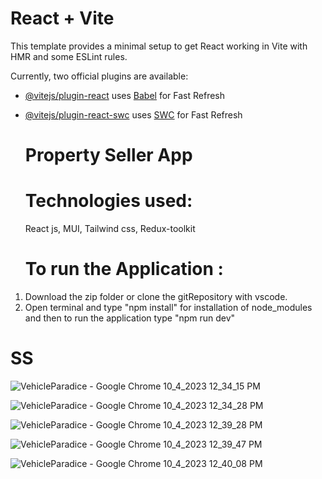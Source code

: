 # React + Vite

This template provides a minimal setup to get React working in Vite with HMR and some ESLint rules.

Currently, two official plugins are available:

- [@vitejs/plugin-react](https://github.com/vitejs/vite-plugin-react/blob/main/packages/plugin-react/README.md) uses [Babel](https://babeljs.io/) for Fast Refresh
- [@vitejs/plugin-react-swc](https://github.com/vitejs/vite-plugin-react-swc) uses [SWC](https://swc.rs/) for Fast Refresh

  # Property Seller App

  # Technologies used:
  React js, MUI, Tailwind css, Redux-toolkit

  # To run the Application :
1. Download the zip folder or clone the gitRepository with vscode.
2. Open terminal and type "npm install" for installation of node_modules and then to run the application type "npm run dev"

# SS

![VehicleParadice - Google Chrome 10_4_2023 12_34_15 PM](https://github.com/Mayukhy/Stazi-Technologies--Assignment-2-Property-seller-App-/assets/107027766/ecf9058a-64b3-4943-8395-405418381152)

![VehicleParadice - Google Chrome 10_4_2023 12_34_28 PM](https://github.com/Mayukhy/Stazi-Technologies--Assignment-2-Property-seller-App-/assets/107027766/9541ff34-8c63-46b5-a2fc-7d689fa4ac4e)

![VehicleParadice - Google Chrome 10_4_2023 12_39_28 PM](https://github.com/Mayukhy/Stazi-Technologies--Assignment-2-Property-seller-App-/assets/107027766/f306d0d2-74d8-4376-bf0b-9ef2ccbc604e)

![VehicleParadice - Google Chrome 10_4_2023 12_39_47 PM](https://github.com/Mayukhy/Stazi-Technologies--Assignment-2-Property-seller-App-/assets/107027766/9d557666-22ca-4fe6-a883-f7fda809c8e8)

![VehicleParadice - Google Chrome 10_4_2023 12_40_08 PM](https://github.com/Mayukhy/Stazi-Technologies--Assignment-2-Property-seller-App-/assets/107027766/fcb4b31f-7438-46a8-b1c1-fc5ca0818fa4)




